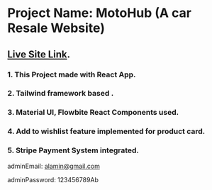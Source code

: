 # Project Name: MotoHub (A car Resale Website)

## [Live Site Link](https://motohub-53b37.web.app/).

### 1. This Project made with React App.

### 2. Tailwind framework based .

### 3. Material UI, Flowbite React Components used.

### 4. Add to wishlist feature implemented for product card.

### 5. Stripe Payment System integrated.

adminEmail: alamin@gmail.com

adminPassword: 123456789Ab
